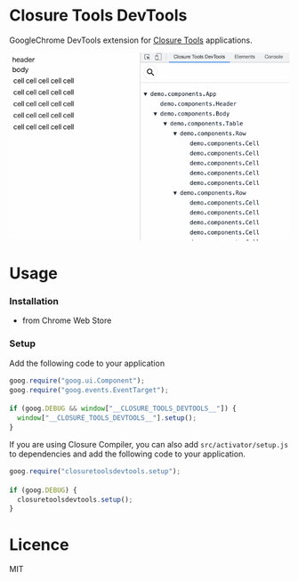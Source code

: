 Closure Tools DevTools
=========

GoogleChrome DevTools extension for [Closure Tools](https://developers.google.com/closure) applications.

![](/media/image.gif)


Usage
====

### Installation

- from Chrome Web Store

### Setup

Add the following code to your application

```js
goog.require("goog.ui.Component");
goog.require("goog.events.EventTarget");

if (goog.DEBUG && window["__CLOSURE_TOOLS_DEVTOOLS__"]) {
  window["__CLOSURE_TOOLS_DEVTOOLS__"].setup();
}
```

If you are using Closure Compiler, you can also add `src/activator/setup.js` to dependencies and add the following code to your application.

```js
goog.require("closuretoolsdevtools.setup");

if (goog.DEBUG) {
  closuretoolsdevtools.setup();
}
```

Licence
=====

MIT
